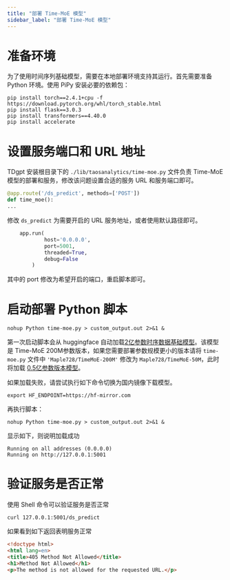 ```yaml
---
title: "部署 Time-MoE 模型"
sidebar_label: "部署 Time-MoE 模型"
---
```


# 准备环境

为了使用时间序列基础模型，需要在本地部署环境支持其运行。首先需要准备 Python 环境。使用 PiPy 安装必要的依赖包：

```shell
pip install torch==2.4.1+cpu -f https://download.pytorch.org/whl/torch_stable.html
pip install flask==3.0.3
pip install transformers==4.40.0
pip install accelerate
```

# 设置服务端口和 URL 地址

TDgpt 安装根目录下的 `./lib/taosanalytics/time-moe.py` 文件负责 Time-MoE 模型的部署和服务，修改该问题设置合适的服务 URL 和服务端口即可。

```Python
@app.route('/ds_predict', methods=['POST'])
def time_moe():
...
```
修改 `ds_predict` 为需要开启的 URL 服务地址，或者使用默认路径即可。

```Python
    app.run(
            host='0.0.0.0',
            port=5001,
            threaded=True,  
            debug=False     
        )
```
其中的 port 修改为希望开启的端口，重启脚本即可。


# 启动部署 Python 脚本

```shell
nohup Python time-moe.py > custom_output.out 2>&1 &
```

第一次启动脚本会从 huggingface 自动加载[2亿参数时序数据基础模型](https://huggingface.co/Maple728/TimeMoE-200M)。该模型是 Time-MoE 200M参数版本，如果您需要部署参数规模更小的版本请将 `time-moe.py` 文件中 `'Maple728/TimeMoE-200M'` 修改为 `Maple728/TimeMoE-50M`，此时将加载 [0.5亿参数版本模型](https://huggingface.co/Maple728/TimeMoE-50M)。

如果加载失败，请尝试执行如下命令切换为国内镜像下载模型。

```shell
export HF_ENDPOINT=https://hf-mirror.com
```

再执行脚本：
```shell
nohup Python time-moe.py > custom_output.out 2>&1 &
```

显示如下，则说明加载成功
```shell
Running on all addresses (0.0.0.0)
Running on http://127.0.0.1:5001
```

# 验证服务是否正常

使用 Shell 命令可以验证服务是否正常

```shell
curl 127.0.0.1:5001/ds_predict
```
如果看到如下返回表明服务正常

```html
<!doctype html>
<html lang=en>
<title>405 Method Not Allowed</title>
<h1>Method Not Allowed</h1>
<p>The method is not allowed for the requested URL.</p>
```
